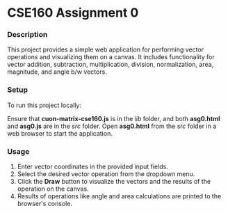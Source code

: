 # CSE160 Assignment 0

### Description
This project provides a simple web application for performing vector operations and visualizing them on a canvas. 
It includes functionality for vector addition, subtraction, multiplication, division, normalization, area, magnitude, and angle b/w vectors.

### Setup
To run this project locally:

Ensure that **cuon-matrix-cse160.js** is in the *lib* folder, and both **asg0.html** and **asg0.js** are in the *src* folder.
Open **asg0.html** from the *src* folder in a web browser to start the application.

### Usage
1. Enter vector coordinates in the provided input fields.
2. Select the desired vector operation from the dropdown menu.
3. Click the **Draw** button to visualize the vectors and the results of the operation on the canvas.
4. Results of operations like angle and area calculations are printed to the browser's console.
